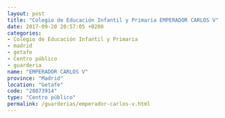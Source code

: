 ```yaml
---
layout: post
title: "Colegio de Educación Infantil y Primaria EMPERADOR CARLOS V"
date: 2017-09-20 20:57:05 +0200
categories:
- Colegio de Educación Infantil y Primaria
- madrid
- getafe
- Centro público
- guarderia
name: "EMPERADOR CARLOS V"
province: "Madrid"
location: "Getafe"
code: "28073914"
type: "Centro público"
permalink: /guarderias/emperador-carlos-v.html
---
```

